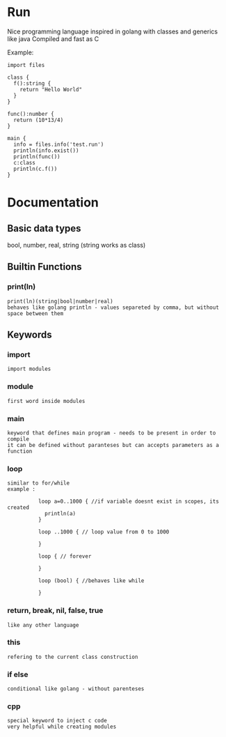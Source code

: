 # Run
  Nice programming language inspired in golang with classes and generics like java
  Compiled and fast as C
  
  Example:
  
    import files
    
    class {
      f():string {
        return "Hello World"
      }
    }

    func():number {
      return (10*13/4)
    }

    main {
      info = files.info('test.run')
      println(info.exist())
      println(func())
      c:class
      println(c.f())
    }

# Documentation
  ## Basic data types
  bool, number, real, string (string works as class)
  
  ## Builtin Functions
  ### print(ln)
    print(ln)(string|bool|number|real)
    behaves like golang println - values separeted by comma, but without space between them
  
  ## Keywords
  
  ### import
    import modules
  ### module
    first word inside modules
  ### main
    keyword that defines main program - needs to be present in order to compile
    it can be defined without paranteses but can accepts parameters as a function
  ### loop
    similar to for/while 
    example : 
              
              loop a=0..1000 { //if variable doesnt exist in scopes, its created
                println(a)
              }
              
              loop ..1000 { // loop value from 0 to 1000
              
              }
              
              loop { // forever
              
              }
              
              loop (bool) { //behaves like while
              
              }
              
  ### return, break, nil, false, true
    like any other language
  ### this
    refering to the current class construction
  ### if else 
    conditional like golang - without parenteses
  ### cpp 
    special keyword to inject c code
    very helpful while creating modules
  
  
